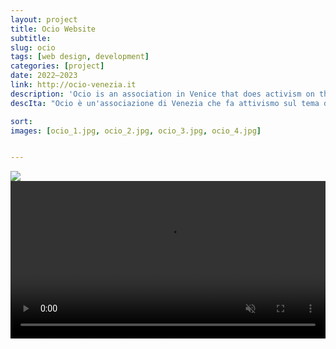 ```yaml
---
layout: project
title: Ocio Website
subtitle: 
slug: ocio
tags: [web design, development]
categories: [project]
date: 2022—2023
link: http://ocio-venezia.it
description: 'Ocio is an association in Venice that does activism on the issue of residency in the city. I designed an easily navigable website for them, including a glossary, to give readers the tools to better understand the technical vocabulary of residency.'
descIta: "Ocio è un'associazione di Venezia che fa attivismo sul tema della residenzialità in città. Per loro ho progettato un sito web facilmente navigabile, che comprendesse un glossario, per dare ai lettori gli strumenti per comprendere meglio il vocabolario tecnico della residenzialità."

sort: 
images: [ocio_1.jpg, ocio_2.jpg, ocio_3.jpg, ocio_4.jpg]


---
```

![]({{site.baseurl}}/projects/ocio.jpg)
<video width="100%" preload="auto" muted controls loop>
    <source src="{{site.baseurl}}/projects/ocio.mov" type="video/mp4"/>
</video>
